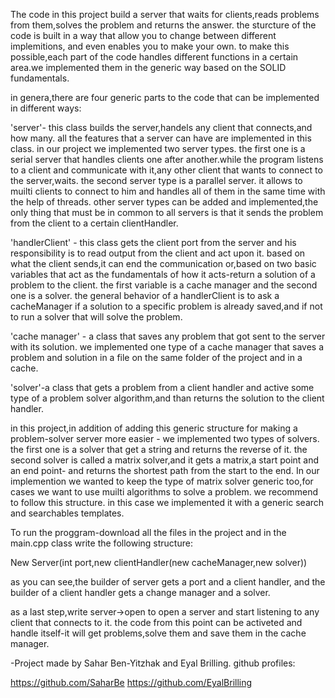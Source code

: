 The code in this project build a server that waits for clients,reads problems from them,solves the problem and returns the answer.
the sturcture of the code is built in a way that allow you to change between different implemitions, and even enables you to make your own.
to make this possible,each part of the code handles different functions in a certain area.we implemented them in the generic way based on the SOLID fundamentals.

in genera,there are four generic parts to the code that can be implemented in different ways:

'server'- this class builds the server,handels any client that connects,and how many. all the features that a server can have are implemented in this class. 
in our project we implemented two server types. the first one is a serial server that handles clients one after another.while the program listens to a client and communicate with it,any other client that wants to connect to the server,waits.
the second server type is a parallel server. it allows to muilti clients to connect to him and handles all of them in the same time with the help of threads.
other server types can be added and implemented,the only thing that must be in common to all servers is that it sends the problem from the client to a certain clientHandler.

'handlerClient' - this class gets the client port from the server and his responsibility is to read output from the client and act upon it.
based on what the client sends,it can end the communication or,based on two basic variables that act as the fundamentals of how it acts-return a solution of a problem to the client. the first variable is a cache manager and the second one is a solver. the general behavior of a handlerClient is to ask a cacheManager if a solution to a specific problem is already saved,and if not to run a solver that will solve the problem. 

'cache manager' - a class that saves any problem that got sent to the server with its solution. we implemented one type of a cache manager that saves a problem and solution in a file on the same folder of the project and in a cache.

'solver'-a class that gets a problem from a client handler and active some type of a problem solver algorithm,and than returns the solution to the client handler. 

in this project,in addition of adding this generic structure for making a problem-solver server more easier - we implemented two types of solvers. the first one is a solver that get a string and returns the reverse of it. the second solver is called a matrix solver,and it gets a matrix,a start point and an end point- and returns the shortest path from the start to the end. 
In our implemention we wanted to keep the type of matrix solver generic too,for cases we want to use muilti algorithms to solve a problem. we recommend to follow this structure. in this case we implemented it with a generic search and searchables templates.


To run the proggram-download all the files in the project and in the main.cpp class write the following structure:

New Server(int port,new clientHandler(new cacheManager,new solver))

as you can see,the builder of server gets a port and a client handler, and the builder of a client handler gets a change manager and a solver.

as a last step,write server->open to open a server and start listening to any client that connects to it. the code from this point can be activeted and handle itself-it will get problems,solve them and save them in the cache manager.

-Project made by Sahar Ben-Yitzhak and Eyal Brilling.
github profiles:

https://github.com/SaharBe
https://github.com/EyalBrilling





